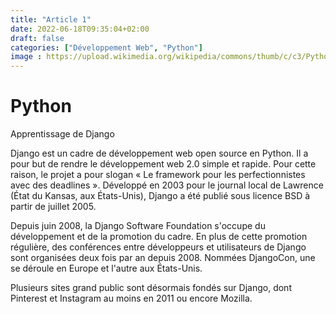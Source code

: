 ```yaml
---
title: "Article 1"
date: 2022-06-18T09:35:04+02:00
draft: false
categories: ["Développement Web", "Python"]
image : https://upload.wikimedia.org/wikipedia/commons/thumb/c/c3/Python-logo-notext.svg/1200px-Python-logo-notext.svg.png
---
```


# Python
Apprentissage de Django

Django est un cadre de développement web open source en Python. Il a pour but de rendre le développement web 2.0 simple et rapide. Pour cette raison, le projet a pour slogan « Le framework pour les perfectionnistes avec des deadlines ». Développé en 2003 pour le journal local de Lawrence (État du Kansas, aux États-Unis), Django a été publié sous licence BSD à partir de juillet 2005.

Depuis juin 2008, la Django Software Foundation s'occupe du développement et de la promotion du cadre. En plus de cette promotion régulière, des conférences entre développeurs et utilisateurs de Django sont organisées deux fois par an depuis 2008. Nommées DjangoCon, une se déroule en Europe et l'autre aux États-Unis.

Plusieurs sites grand public sont désormais fondés sur Django, dont Pinterest et Instagram au moins en 2011 ou encore Mozilla. 

